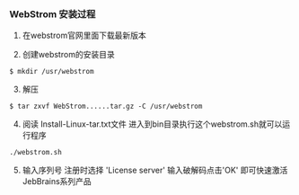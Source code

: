 ### WebStrom 安装过程
1. 在webstrom官网里面下载最新版本

2. 创建webstrom的安装目录

```$ mkdir /usr/webstrom```

3. 解压
```
$ tar zxvf WebStrom......tar.gz -C /usr/webstrom
```

4. 阅读 Install-Linux-tar.txt文件
进入到bin目录执行这个webstrom.sh就可以运行程序

```./webstrom.sh```

5. 输入序列号
注册时选择 'License server' 输入破解码点击'OK' 即可快速激活JebBrains系列产品
